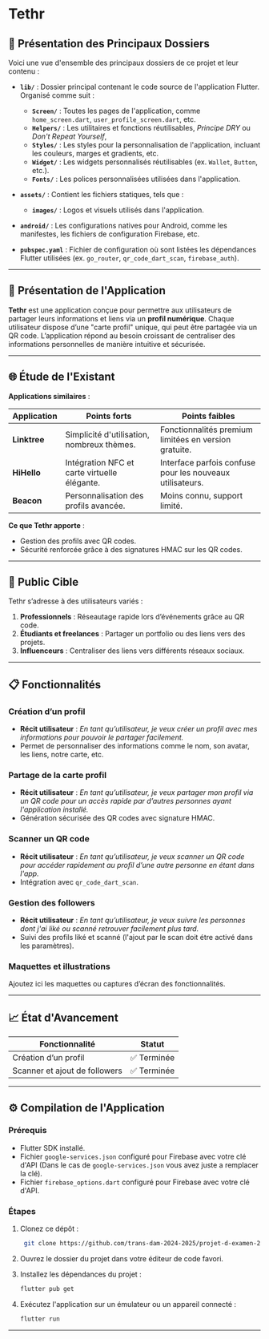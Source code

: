 # Tethr

## 📁 Présentation des Principaux Dossiers

Voici une vue d'ensemble des principaux dossiers de ce projet et leur contenu :

- **`lib/`** : Dossier principal contenant le code source de l'application Flutter. Organisé comme suit :
    - **`Screen/`** : Toutes les pages de l'application, comme `home_screen.dart`, `user_profile_screen.dart`, etc.
    - **`Helpers/`** : Les utilitaires et fonctions réutilisables, *Principe DRY* ou *Don't Repeat Yourself*, 
    - **`Styles/`** : Les styles pour la personnalisation de l'application, incluant les couleurs, marges et gradients, etc.
    - **`Widget/`** : Les widgets personnalisés réutilisables (ex. `Wallet`, `Button`, etc.).
    - **`Fonts/`** : Les polices personnalisées utilisées dans l'application.

- **`assets/`** : Contient les fichiers statiques, tels que :
    - **`images/`** : Logos et visuels utilisés dans l'application.
   

- **`android/`** : Les configurations natives pour Android, comme les manifestes, les fichiers de configuration
  Firebase, etc.

- **`pubspec.yaml`** : Fichier de configuration où sont listées les dépendances Flutter utilisées (ex. `go_router`,
  `qr_code_dart_scan`, `firebase_auth`).

---

## 🚀 Présentation de l'Application

**Tethr** est une application conçue pour permettre aux utilisateurs de partager leurs informations et liens via
un **profil numérique**. Chaque utilisateur dispose d’une "carte profil" unique, qui peut être partagée via
un QR code. L’application répond au besoin croissant de centraliser des informations personnelles
de manière intuitive et sécurisée.

---

## 🌐 Étude de l'Existant

**Applications similaires** :

| Application  | Points forts                                 | Points faibles                                            |
|--------------|----------------------------------------------|-----------------------------------------------------------|
| **Linktree** | Simplicité d'utilisation, nombreux thèmes.   | Fonctionnalités premium limitées en version gratuite.     |
| **HiHello**  | Intégration NFC et carte virtuelle élégante. | Interface parfois confuse pour les nouveaux utilisateurs. |
| **Beacon**   | Personnalisation des profils avancée.        | Moins connu, support limité.                              |

**Ce que Tethr apporte** :

- Gestion des profils avec QR codes.
- Sécurité renforcée grâce à des signatures HMAC sur les QR codes.

---

## 🎯 Public Cible

Tethr s’adresse à des utilisateurs variés :

1. **Professionnels** : Réseautage rapide lors d’événements grâce au QR code.
2. **Étudiants et freelances** : Partager un portfolio ou des liens vers des projets.
3. **Influenceurs** : Centraliser des liens vers différents réseaux sociaux.

---

## 📋 Fonctionnalités

### **Création d’un profil**

- **Récit utilisateur** : *En tant qu’utilisateur, je veux créer un profil avec mes informations pour pouvoir le
  partager facilement.*
- Permet de personnaliser des informations comme le nom, son avatar, les liens, notre carte, etc.

### **Partage de la carte profil**

- **Récit utilisateur** : *En tant qu’utilisateur, je veux partager mon profil via un QR code pour un accès rapide par
  d’autres personnes ayant l'application installé.*
- Génération sécurisée des QR codes avec signature HMAC.

### **Scanner un QR code**

- **Récit utilisateur** : *En tant qu’utilisateur, je veux scanner un QR code pour accéder rapidement au profil d’une
  autre personne en étant dans l'app.*
- Intégration avec `qr_code_dart_scan`.

### **Gestion des followers**

- **Récit utilisateur** : *En tant qu’utilisateur, je veux suivre les personnes dont j'ai liké ou scanné retrouver
  facilement plus tard.*
- Suivi des profils liké et scanné (l'ajout par le scan doit étre activé dans les paramètres).

### **Maquettes et illustrations**

Ajoutez ici les maquettes ou captures d’écran des fonctionnalités.

---

## 📈 État d'Avancement

| Fonctionnalité                | Statut     |
|-------------------------------|------------|
| Création d’un profil          | ✅ Terminée |
| Scanner et ajout de followers | ✅ Terminée |

---

## ⚙️ Compilation de l'Application

### **Prérequis**

- Flutter SDK installé.
- Fichier `google-services.json` configuré pour Firebase avec votre clé d'API (Dans le cas de `google-services.json` vous avez juste a remplacer la clé).
- Fichier `firebase_options.dart` configuré pour Firebase avec votre clé d'API.

### **Étapes**

1. Clonez ce dépôt :
   ```bash 
    git clone https://github.com/trans-dam-2024-2025/projet-d-examen-2425-infographie-tom-cremer.git
    ```
   
2. Ouvrez le dossier du projet dans votre éditeur de code favori.

3. Installez les dépendances du projet :

   ```bash
   flutter pub get
   ```

4. Exécutez l'application sur un émulateur ou un appareil connecté :

   ```bash
   flutter run
   ```

---
